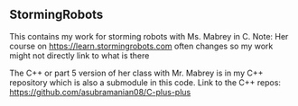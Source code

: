 ## StormingRobots
This contains my work for storming robots with Ms. Mabrey in C.
Note: Her course on https://learn.stormingrobots.com often changes so my work
might not directly link to what is there

The C++ or part 5 version of her class with Mr. Mabrey is in my C++ repository
which is also a submodule in this code. Link to the C++ repos: https://github.com/asubramanian08/C-plus-plus
